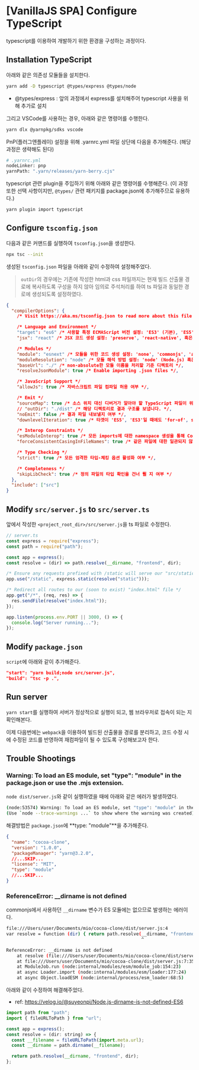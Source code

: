 # [VanillaJS SPA] Configure TypeScript

typescript를 이용하여 개발하기 위한 환경을 구성하는 과정이다.

## Installation TypeScript

아래와 같은 의존성 모듈들을 설치한다.

```bash
yarn add -D typescript @types/express @types/node
```

- @types/express : 앞의 과정에서 express를 설치해주어 typescript 사용을 위해 추가로 설치

그리고 VSCode를 사용하는 경우, 아래와 같은 명령어를 수행한다.

```bash
yarn dlx @yarnpkg/sdks vscode
```

PnP(플러그앤플레이) 설정을 위해 .yarnrc.yml 파일 상단에 다음을 추가해준다.
(해당 과정은 생략해도 된다)

```bash
# .yarnrc.yml
nodeLinker: pnp
yarnPath: ".yarn/releases/yarn-berry.cjs"
```

typescript 관련 plugin을 주입하기 위해 아래와 같은 명령어를 수행해준다.
(이 과정 또한 선택 사항이지만, `@types/` 관련 패키지를 package.json에 추가해주므로 유용하다.)

```bash
yarn plugin import typescript
```

## Configure `tsconfig.json`

다음과 같은 커맨드를 실행하여 `tsconfig.json`을 생성한다.

```bash
npx tsc --init
```

생성된 `tsconfig.json` 파일을 아래와 같이 수정하여 설정해주었다.

> `outDir`의 경우에는 기존에 작성한 html과 css 파일까지는 현재 빌드 산출물 경로에 복사하도록 구성을 하지 않아 임의로 주석처리를 하여 ts 파일과 동일한 경로에 생성되도록 설정하였다.

```json
{
  "compilerOptions": {
    /* Visit https://aka.ms/tsconfig.json to read more about this file */

    /* Language and Environment */
    "target": "es6" /* 사용할 특정 ECMAScript 버전 설정: 'ES3' (기본), 'ES5', 'ES2015', 'ES2016', 'ES2017', 'ES2018', 'ES2019', 'ES2020', 혹은 'ESNEXT'. */,
    "jsx": "react" /* JSX 코드 생성 설정: 'preserve', 'react-native', 혹은 'react'. */,

    /* Modules */
    "module": "esnext" /* 모듈을 위한 코드 생성 설정: 'none', 'commonjs', 'amd', 'system', 'umd', 'es2015', 'es2020', or 'ESNext'. */,
    "moduleResolution": "node" /* 모듈 해석 방법 설정: 'node' (Node.js) 혹은 'classic' (TypeScript pre-1.6). */,
    "baseUrl": "./" /* non-absolute한 모듈 이름을 처리할 기준 디렉토리 */,
    "resolveJsonModule": true /* Enable importing .json files */,

    /* JavaScript Support */
    "allowJs": true /* 자바스크립트 파일 컴파일 허용 여부 */,

    /* Emit */
    "sourceMap": true /* 소스 위치 대신 디버거가 알아야 할 TypeScript 파일이 위치할 곳 */,
    // "outDir": "./dist" /* 해당 디렉토리로 결과 구조를 보냅니다. */,
    "noEmit": false /* 결과 파일 내보낼지 여부 */,
    "downlevelIteration": true /* 타겟이 'ES5', 'ES3'일 때에도 'for-of', spread 그리고 destructuring 문법 모두 지원 */,

    /* Interop Constraints */
    "esModuleInterop": true /* 모든 imports에 대한 namespace 생성을 통해 CommonJS와 ES Modules 간의 상호 운용성이 생기게할 지 여부, 'allowSyntheticDefaultImports'를 암시적으로 승인합니다. */,
    "forceConsistentCasingInFileNames": true /* 같은 파일에 대한 일관되지 않은 참조를 허용하지 않을 지 여부 */,

    /* Type Checking */
    "strict": true /* 모든 엄격한 타입-체킹 옵션 활성화 여부 */,

    /* Completeness */
    "skipLibCheck": true /* 정의 파일의 타입 확인을 건너 뛸 지 여부 */
  },
  "include": ["src"]
}
```

## Modify `src/server.js` to `src/server.ts`

앞에서 작성한 `<project_root_dir>/src/server.js`을 ts 파일로 수정한다.

```typescript
// server.ts
const express = require("express");
const path = require("path");

const app = express();
const resolve = (dir) => path.resolve(__dirname, "frontend", dir);

/* Ensure any requests prefixed with /static will serve our "src/static" directory */
app.use("/static", express.static(resolve("static")));

/* Redirect all routes to our (soon to exist) "index.html" file */
app.get("/*", (req, res) => {
  res.sendFile(resolve("index.html"));
});

app.listen(process.env.PORT || 3000, () => {
  console.log("Server running...");
});
```

## Modify `package.json`

`script`에 아래와 같이 추가해준다.

```json
"start": "yarn build;node src/server.js",
"build": "tsc -p .",
```

## Run server

`yarn start`를 실행하여 서버가 정상적으로 실행이 되고, 웹 브라우저로 접속이 되는 지 확인해본다.

이제 다음번에는 `webpack`을 이용하여 빌드된 산출물을 경로를 분리하고, 코드 수정 시에 수정된 코드를 반영하여 재컴파일이 될 수 있도록 구성해보고자 한다.

## Trouble Shootings

### Warning: To load an ES module, set "type": "module" in the package.json or use the .mjs extension.

`node dist/server.js`와 같이 실행하였을 때에 아래와 같은 에러가 발생하였다.

```bash
(node:53574) Warning: To load an ES module, set "type": "module" in the package.json or use the .mjs extension.
(Use `node --trace-warnings ...` to show where the warning was created)
```

해결방법은 `package.json`에 **type: "module"**을 추가해준다.

```json
{
  "name": "cocoa-clone",
  "version": "1.0.0",
  "packageManager": "yarn@3.2.0",
  //...SKIP...
  "license": "MIT",
  "type": "module"
  //...SKIP...
}
```

### ReferenceError: \_\_dirname is not defined

commonjs에서 사용하던 `__dirname` 변수가 ES 모듈에는 없으므로 발생하는 에러이다.

```bash
file:///Users/user/Documents/mio/cocoa-clone/dist/server.js:4
var resolve = function (dir) { return path.resolve(__dirname, "frontend", dir); };
                                                   ^

ReferenceError: __dirname is not defined
    at resolve (file:///Users/user/Documents/mio/cocoa-clone/dist/server.js:4:52)
    at file:///Users/user/Documents/mio/cocoa-clone/dist/server.js:7:35
    at ModuleJob.run (node:internal/modules/esm/module_job:154:23)
    at async Loader.import (node:internal/modules/esm/loader:177:24)
    at async Object.loadESM (node:internal/process/esm_loader:68:5)
```

아래와 같이 수정하여 해결해주었다.

- ref: https://velog.io/@suyeonpi/Node.js-dirname-is-not-defined-ES6

```javascript
import path from "path";
import { fileURLToPath } from "url";

const app = express();
const resolve = (dir: string) => {
  const __filename = fileURLToPath(import.meta.url);
  const __dirname = path.dirname(__filename);

  return path.resolve(__dirname, "frontend", dir);
};
```
